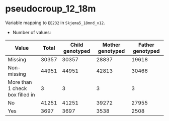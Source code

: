 # pseudocroup_12_18m
Variable mapping to `EE232` in `Skjema5_18mnd_v12`.
- Number of values:

| Value | Total | Child genotyped | Mother genotyped | Father genotyped |
| ----- | ----- | --------------- | ---------------- | ---------------- |
| Missing | 30357 | 30357 | 28837 | 19618 |
| Non-missing | 44951 | 44951 | 42813 | 30466 |
| More than 1 check box filled in | 3 | 3 | 3 |3 |
| No | 41251 | 41251 | 39272 |27955 |
| Yes | 3697 | 3697 | 3538 |2508 |



